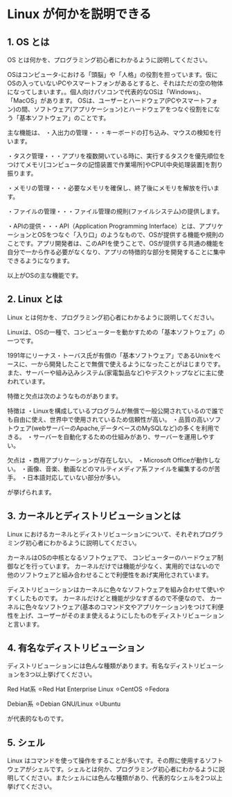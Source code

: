 # Linux が何かを説明できる

## 1. OS とは

OS とは何かを、プログラミング初心者にわかるように説明してください。

OSはコンピュータ-における「頭脳」や「人格」の役割を担っています。仮にOSの入っていないPCやスマートフォンがあるとすると、それはただの空の物体になってしまいます。。個人向けパソコンで代表的なOSは「Windows」、「MacOS」があります。
OSは、ユーザーとハードウェア(PCやスマートフォン)の間、ソフトウェア(アプリケーション)とハードウェアをつなぐ役割をになう「基本ソフトウェア」のことです。

主な機能は、 
・入出力の管理・・・キーボードの打ち込み、マウスの検知を行います。 

・タスク管理・・・アプリを複数開いている時に、実行するタスクを優先順位をつけてメモリ[コンピュータの記憶装置で作業場所]やCPU[中央処理装置]を割り振ります。

・メモリの管理・・・必要なメモリを確保し、終了後にメモリを解放を行います。 

・ファイルの管理・・・ファイル管理の規則(ファイルシステム)の提供します。

・APIの提供・・・API（Application Programming Interface）とは、アプリケーションとOSをつなぐ「入り口」のようなもので、OSが提供する機能や規則のことです。アプリ開発者は、このAPIを使うことで、OSが提供する共通の機能を自分で一から作る必要がなくなり、アプリの特徴的な部分を開発することに集中できるようになります。

以上がOSの主な機能です。



## 2. Linux とは

Linux とは何かを、プログラミング初心者にわかるように説明してください。

Linuxは、OSの一種で、コンピューターを動かすための「基本ソフトウェア」の一つです。

1991年にリーナス・トーバス氏が有償の「基本ソフトウェア」であるUnixをベースに、一から開発したことで無償で使えるようになったことがはじまりです。
また、サーバーや組み込みシステム(家電製品など)やデスクトップなどに主に使われています。

特徴と欠点は次のようなものがあります。

特徴は
・Linuxを構成しているプログラムが無償で一般公開されているので誰でも自由に使え、世界中で使用されているため信頼性が高い。
・品質の高いソフトウェア(webサーバーのApache,データベースのMySQLなど)の多くを利用できる。
・サーバーを自動化するための仕組みがあり、サーバーを運用しやすい。

欠点は
・商用アプリケーションが存在しない。
    ・Microsoft Officeが動作しない。
    ・画像、音楽、動画などのマルティメディア系ファイルを編集するのが苦手。
・日本語対応していない部分が多い。

が挙げられます。


## 3. カーネルとディストリビューションとは

Linux におけるカーネルとディストリビューションについて、それぞれプログラミング初心者にわかるように説明してください。

カーネルはOSの中核となるソフトウェアで、
コンピューターのハードウェア制御などを行っています。
カーネルだけでは機能が少なく、実用的ではないので他のソフトウェアと組み合わせることで利便性をあげ実用化されています。


ディストリビューションはカーネルに色々なソフトウェアを組み合わせて使いやすくしたものです。
カーネルだけどと機能が少なすぎるので不便なので、
カーネルに色々なソフトウェア(基本のコマンド文やアプリケーション)をつけて利便性を上げ、ユーザーがそのまま使えるようにしたものをディストリビューションと言います。



## 4. 有名なディストリビューション

ディストリビューションには色んな種類があります。有名なディストリビューションを3つ以上挙げてください。

Red Hat系
⚪︎Red Hat Enterprise Linux
⚪︎CentOS
⚪︎Fedora

Debian系
⚪︎Debian GNU/Linux
⚪︎Ubuntu

が代表的なものです。



## 5. シェル

Linux はコマンドを使って操作をすることが多いです。その際に使用するソフトウェアがシェルです。シェルとは何か、プログラミング初心者にわかるように説明してください。またシェルには色んな種類があり、代表的なシェルを2つ以上挙げてください。


